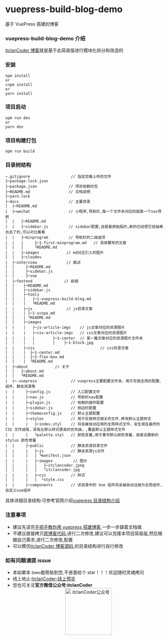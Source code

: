 # vuepress-build-blog-demo

基于 VuePress 搭建的博客

### vuepress-build-blog-demo 介绍

[itclanCoder 博客](https://coder.itclan.cn)就是基于此简易版进行模块化拆分和改造的

### 安装

```
npm install
or
cnpm install
or
yarn install
```
### 项目启动
```
npm run dev
or
yarn dev

```
### 项目构建打包
```
npm run build

```

### 目录树结构

```
─.gitignore                  // 指定忽略上传的文件
├─package-lock.json
├─package.json              // 项目依赖的包
├─README.md                 // 文档说明
├─yarn.lock
├─docs                      // 主要目录
|  ├─README.md
|  ├─wechat                 // 小程序,导航栏,每一个文件夹对应的就是一个nav导航
|  |   ├─README.md
|  |   ├─sidebar.js         // sidebar配置,这是最原始版的,新的已经把它给抽离出去了的,可以对比着看
|  |   ├─minprogram         // 导航栏的二级选项
|  |   |     ├─1-first-minprogram.md   // 具体要写的文章
|  |   |     └README.md
|  |   ├─images            // md对应引入的图片
|  |   ├─cloudev
|  ├─interview             // 面试
|  |     ├─README.md
|  |     ├─sidebar.js
|  |     ├─vue
|  ├─fontend              // 前端
|  |    ├─README.md
|  |    ├─sidebar.js
|  |    ├─tools
|  |    |   ├─1-vuepress-build-blog.md
|  |    |   └README.md
|  |    ├─js               // js目录文章
|  |    | ├─1-scope.md
|  |    | └README.md
|  |    ├─images
|  |    |   ├─js-article-imgs    // js文章对应的资源图片
|  |    |   ├─css-article-imgs   // css文章对应的资源图片
|  |    |   |        ├─1-center  // 某一篇文章对应的资源图片文件夹
|  |    |   |        |    ├─1-block.jpg
|  |    ├─css                             // css目录文章
|  |    |  ├─1-center.md
|  |    |  ├─2-flex-box.md
|  |    |  └README.md
|  ├─about            // 关于
|  |   ├─about.md
|  |   └README.md
|  ├─.vuepress               // vuepress主要配置文件夹，用于存放全局的配置、组件、静态资源等
|  |     ├─config.js         // 入口配置文件
|  |     ├─nav.js            // 导航栏nav配置
|  |     ├─plugin.js         // 依赖的插件配置
|  |     ├─sidebar.js        // 侧边栏配置
|  |     ├─themeconfig.js    // 默认主题配置
|  |     ├─styles            // 用于存放样式相关的文件,修改默认主题样式
|  |     |   ├─index.styl    // 将会被自动应用的全局样式文件，会生成在最终的 CSS 文件结尾，具有比默认样式更高的优先级。,覆盖默认主题样式文件
|  |     |   └palette.styl   // 颜色变量,用于重写默认颜色常量，或者设置新的 stylus 颜色常量
|  |     ├─public            // 静态资源目录文件
|  |     |   ├─js            // 静态资源js文件
|  |     |   | └manifest.json
|  |     |   ├─images         // 图片
|  |     |   |   ├─itclancoder.jpeg
|  |     |   |   └itclancoder.jpg
|  |     |   ├─css           // 样式
|  |     |   |  └style.css
|  |     ├─components        // 该目录中的 Vue 组件将会被自动注册为全局组件,自定义vue组件
```

具体详细目录结构:可参考官网介绍[vuepress 目录结构介绍](https://www.vuepress.cn/guide/directory-structure.html)

### 注意事项

- 建议先读完[手把手教你用 vuepress 搭建博客](http://doc.itclan.cn/fontend/tools/vuepress-build-blog.html),一步一步跟着文档做
- 不建议直接拷贝[原博客代码](https://github.com/itclanCode/blogcode),进行二次修改,建议可以克隆本项目简易版,然后根据自己需求,进行二次修改,配置
- 可以模仿[itclanCoder 博客源码](https://github.com/itclanCode/blogcode),的目录结构进行自行修改

### 如有问题请提 issue

- 本如果本 `Demo`能帮助到您,不吝啬给个 star！！！欢迎随时灵魂拷问
- 线上地止:[itclanCoder-线上预览](http://doc.itclan.cn)
- 您也可关注**官方微信公众号:itclanCoder**
  <div align="center">
  <img src="https://t1.picb.cc/uploads/2020/06/11/tIpk0j.jpg" width="148" height="148" alt="itclanCoder公众号" border="0">
  </div>
